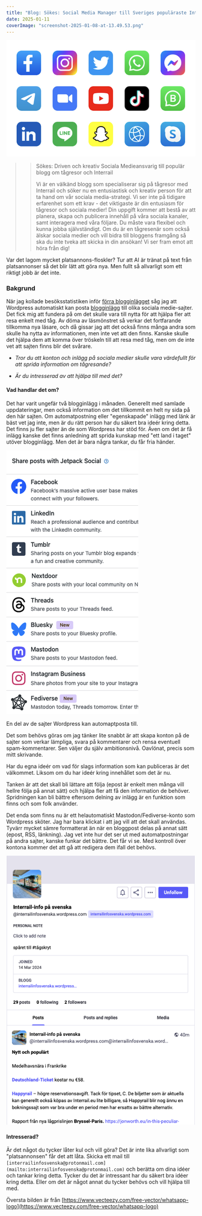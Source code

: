 ```yaml
---
title: "Blog: Sökes: Social Media Manager till Sveriges populäraste Interrail-blogg (2025-01-11)"
date: 2025-01-11
coverImage: "screenshot-2025-01-08-at-13.49.53.png"
---
```


![](images/sokes-social-media-manager-till-sveriges-popularaste-interrail-blogg_3.png?w=612)

> > Sökes: Driven och kreativ Sociala Medieansvarig till populär blogg om tågresor och Interrail
> >
> > Vi är en välkänd blogg som specialiserar sig på tågresor med Interrail och söker nu en entusiastisk och kreativ person för att ta hand om vår sociala media-strategi. Vi ser inte på tidigare erfarenhet som ett krav - det viktigaste är din entusiasm för tågresor och sociala medier! Din uppgift kommer att bestå av att planera, skapa och publicera innehåll på våra sociala kanaler, samt interagera med våra följare. Du måste vara flexibel och kunna jobba självständigt. Om du är en tågresenär som också älskar sociala medier och vill bidra till bloggens framgång så ska du inte tveka att skicka in din ansökan! Vi ser fram emot att höra från dig!

Var det lagom mycket platsannons-floskler? Tur att AI är tränat på text från platsannonser så det blir lätt att göra nya. Men fullt så allvarligt som ett riktigt jobb är det inte.

### Bakgrund

När jag kollade besöksstatistiken inför [förra blogginlägget](https://www.trainfo.eu/2025/01/05/nytt-och-populart/) såg jag att Wordpress automatiskt kan posta [blogginlägg](https://www.trainfo.eu/blog/) till olika sociala medie-sajter. Det fick mig att fundera på om det skulle vara till nytta för att hjälpa fler att resa enkelt med tåg. Av döma av läsmönstret så verkar det fortfarande tillkomma nya läsare, och då gissar jag att det också finns många andra som skulle ha nytta av informationen, men inte vet att den finns. Kanske skulle det hjälpa dem att komma över tröskeln till att resa med tåg, men om de inte vet att sajten finns blir det svårare.

- _Tror du att konton och inlägg på sociala medier skulle vara värdefullt för att sprida information om tågresande?_

- _Är du intresserad av att hjälpa till med det?_

#### Vad handlar det om?

Det har varit ungefär två blogginlägg i månaden. Generellt med samlade uppdateringar, men också information om det tillkommit en helt ny sida på den här sajten. Om automatpostning eller "egenskapade" inlägg med länk är bäst vet jag inte, men är du rätt person har du säkert bra ideér kring detta. Det finns ju fler sajter än de som Wordpress har stöd för. Även om det är få inlägg kanske det finns anledning att sprida kunskap med "ett land i taget" utöver blogginlägg. Men det är bara några tankar, du får fria händer.

![](images/sokes-social-media-manager-till-sveriges-popularaste-interrail-blogg_1.png?w=351)

<figcaption>

En del av de sajter Wordpress kan automaptposta till.

</figcaption>

Det som behövs göras om jag tänker lite snabbt är att skapa konton på de sajter som verkar lämpliga, svara på kommentarer och rensa eventuell spam-kommentarer. Sen väljer du själv ambitionsnivå. Oavlönat, precis som mitt skrivande.

Har du egna ideér om vad för slags information som kan publiceras är det välkommet. Liksom om du har ideér kring innehållet som det är nu.

Tanken är att det skall bli lättare att följa (epost är enkelt men många vill hellre följa på annat sätt) och hjälpa fler att få den information de behöver. Spridningen kan bli bättre eftersom delning av inlägg är en funktion som finns och som folk använder.

Det enda som finns nu är ett helautomatiskt Mastodon/Fediverse-konto som Wordpress sköter. Jag har bara klickat i att jag vill att det skall användas. Tyvärr mycket sämre formatterat än när en bloggpost delas på annat sätt (epost, RSS, länkning). Jag vet inte hur det ser ut med automatpostningar på andra sajter, kanske funkar det bättre. Det får vi se. Med kontroll över kontona kommer det att gå att redigera dem ifall det behövs.

![](images/sokes-social-media-manager-till-sveriges-popularaste-interrail-blogg_2.png?w=604)

#### **Intresserad?**

Är det något du tycker låter kul och vill göra? Det är inte lika allvarligt som "platsannonsen" får det att låta. Skicka ett mail till `[interrailinfosvenska@protonmail.com](mailto:interrailinfosvenska@protonmail.com)` och berätta om dina idéer och tankar kring detta. Tycker du det är intressant har du säkert bra idéer kring detta. Eller om det är något annat du tycker behövs och vill hjälpa till med.

Översta bilden är från [https://www.vecteezy.com/free-vector/whatsapp-logo](https://www.vecteezy.com/free-vector/whatsapp-logo)
